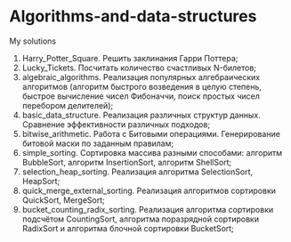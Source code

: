 # Algorithms-and-data-structures

My solutions
1. Harry_Potter_Square. Решить заклинания Гарри Поттера;
2. Lucky_Tickets. Посчитать количество счастливых N-билетов;
3. algebraic_algorithms. Реализация популярных алгебраических алгоритмов (алгоритм быстрого возведения в целую степень, быстрое вычисление чисел Фибоначчи, поиск простых чисел перебором делителей);
4. basic_data_structure. Реализация различных структур данных. Сравнение эффективности различных подходов;
5. bitwise_arithmetic. Работа с Битовыми операциями. Генерирование битовой маски по заданным правилам;
6. simple_sorting. Сортировка массива разными способами: алгоритм BubbleSort, алгоритм InsertionSort, алгоритм ShellSort;
7. selection_heap_sorting. Реализация алгоритма SelectionSort, HeapSort;
8. quick_merge_external_sorting. Реализация алгоритмов сортировки QuickSort, MergeSort;
9. bucket_counting_radix_sorting. Реализация алгоритма сортировки подсчётом CountingSort, алгоритма поразрядной сортировки RadixSort и алгоритма блочной сортировки BucketSort;
